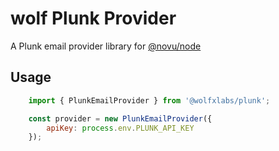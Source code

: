 # wolf Plunk Provider

A Plunk email provider library for [@novu/node](https://github.com/tecklens/tk-wolf/)

## Usage

```javascript
    import { PlunkEmailProvider } from '@wolfxlabs/plunk';

    const provider = new PlunkEmailProvider({
        apiKey: process.env.PLUNK_API_KEY
    });
```
